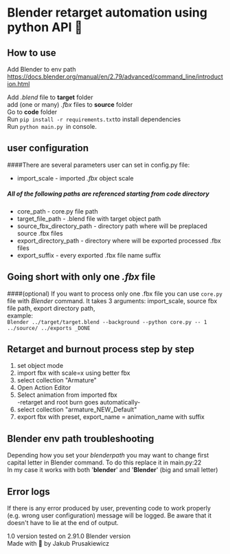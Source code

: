 # Blender retarget automation using python API 🐍

## How to use

Add Blender to env path 
https://docs.blender.org/manual/en/2.79/advanced/command_line/introduction.html

Add _.blend_ file to **target** folder  
add (one or many) _.fbx_ files to **source** folder  
Go to **code** folder  
Run `pip install -r requirements.txt`to install dependencies  
Run `python main.py `in console.  


## user configuration 
####There are several parameters user can set in config.py file:

* import_scale - imported _.fbx_ object scale

##### All of the following paths are referenced starting from code directory
* core_path - core.py file path  
* target_file_path - .blend file with target object path 
* source_fbx_directory_path - directory path where will be preplaced source .fbx files  
* export_directory_path - directory where will be exported processed .fbx files  
* export_suffix - every exported .fbx file name suffix
   

## Going short with only one _.fbx_ file  
 ####(optional)
If you want to process only one .fbx file you can use `core.py` file with _Blender_ command.
It takes 3 arguments: import_scale, source fbx file path, export directory path,  
example:  
`Blender ../target/target.blend --background --python core.py -- 1 ../source/ ../exports _DONE`


## Retarget and burnout process step by step  
1. set object mode  
2. import fbx with scale=x using better fbx  
3. select collection "Armature"  
4. Open Action Editor  
5. Select animation from imported fbx  
-retarget and root burn goes automatically-  
6. select collection  "armature_NEW_Default"  
7. export fbx with preset, export_name = animation_name with suffix  

## Blender env path troubleshooting
Depending how you set your _blenderpath_ you may want to change first capital letter in Blender command.
To do this replace it in main.py:22  
In my case it works with both '**blender**' and '**Blender**' (big and small letter)

## Error logs
If there is any error produced by user, preventing code to work properly 
(e.g. wrong user configuration) message will be logged.
Be aware that it doesn't have to lie at the end of output.

1.0 version tested on 2.91.0 Blender version  
Made with 🧠 by Jakub Prusakiewicz